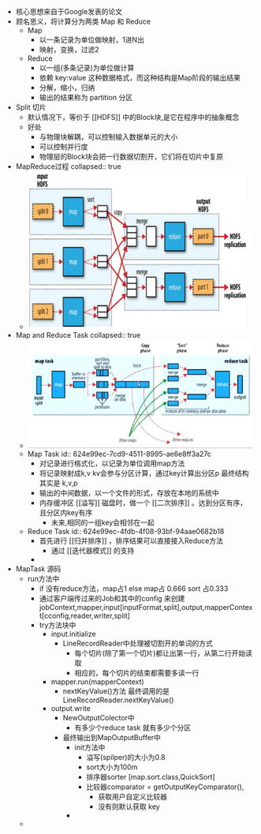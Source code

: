 - 核心思想来自于Google发表的论文
- 顾名思义，将计算分为两类 Map 和 Reduce
	- Map
		- 以一条记录为单位做映射，1进N出
		- 映射，变换，过滤2
	- Reduce
		- 以一组(多条记录)为单位做计算
		- 依赖 key:value 这种数据格式，而这种结构是Map阶段的输出结果
		- 分解，缩小，归纳
		- 输出的结果称为 partition 分区
- Split 切片
	- 默认情况下，等价于 [[HDFS]] 中的Block块,是它在程序中的抽象概念
	- 好处
		- 与物理块解耦，可以控制输入数据单元的大小
		- 可以控制并行度
		- 物理层的Block块会把一行数据切割开，它们将在切片中复原
- MapReduce过程
collapsed:: true
	- ![image.png](../assets/image_1648367835052_0.png)
- Map and Reduce Task
collapsed:: true
	- ![image.png](../assets/image_1648367900422_0.png)
	- Map Task
	  id:: 624e99ec-7cd9-4511-8995-ae6e8ff3a27c
		- 对记录进行格式化，以记录为单位调用map方法
		- 将记录映射成k,v kv会参与分区计算，通过key计算出分区p 最终结构其实是 k,v,p
		- 输出的中间数据，以一个文件的形式，存放在本地的系统中
		- 内存缓冲区 [[溢写]] 磁盘时，做一个 [[二次排序]] 。达到分区有序，且分区内key有序
			- 未来,相同的一组key会相邻在一起
	- Reduce Task
	  id:: 624e99ec-4fdb-4f08-93bf-94aae0682b18
		- 首先进行 [[归并排序]] ，排序结果可以直接接入Reduce方法
			- 通过 [[迭代器模式]] 的支持
		-
- MapTask 源码
	- run方法中
		- if 没有reduce方法，map占1 else map占 0.666 sort 占0.333
		- 通过客户端传过来的Job和其中的config 来创建 jobContext,mapper,input[inputFormat,split],output,mapperContext[cconfig,reader,writer,split]
		- try方法块中
			- input.initialize
				- LineRecordReader中处理被切割开的单词的方式
					- 每个切片(除了第一个切片)都让出第一行，从第二行开始读取
					- 相应的，每个切片的结束都需要多读一行
			- mapper.run(mapperContext)
				- nextKeyValue()方法 最终调用的是LineRecordReader.nextKeyValue()
			- output.write
				- NewOutputColector中
					- 有多少个reduce task 就有多少个分区
				- 最终输出到MapOutputBuffer中
					- init方法中
						- 溢写(spilper)的大小为0.8
						- sort大小为100m
						- 排序器sorter [map.sort.class,QuickSort]
						- 比较器comparator = getOutputKeyComparator(),
							- 获取用户自定义比较器
							- 没有则默认获取 key
					-
	-